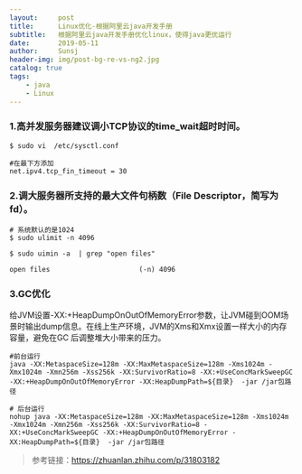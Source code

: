 ```yaml
---
layout:     post
title:      Linux优化-根据阿里云java开发手册
subtitle:   根据阿里云java开发手册优化linux，使得java更优运行
date:       2019-05-11
author:     Sunsj
header-img: img/post-bg-re-vs-ng2.jpg
catalog: true
tags:
    - java
    - Linux
---
```


### 1.高并发服务器建议调小TCP协议的time_wait超时时间。 

```
$ sudo vi  /etc/sysctl.conf

#在最下方添加
net.ipv4.tcp_fin_timeout = 30

```

### 2.调大服务器所支持的最大文件句柄数（File Descriptor，简写为fd）。

```
# 系统默认的是1024
$ sudo ulimit -n 4096 

$ sudo uimin -a  | grep "open files"

open files                      (-n) 4096

```

### 3.GC优化

给JVM设置-XX:+HeapDumpOnOutOfMemoryError参数，让JVM碰到OOM场景时输出dump信息。在线上生产环境，JVM的Xms和Xmx设置一样大小的内存容量，避免在GC 后调整堆大小带来的压力。


```
#前台运行
java -XX:MetaspaceSize=128m -XX:MaxMetaspaceSize=128m -Xms1024m -Xmx1024m -Xmn256m -Xss256k -XX:SurvivorRatio=8 -XX:+UseConcMarkSweepGC -XX:+HeapDumpOnOutOfMemoryError -XX:HeapDumpPath=${目录}  -jar /jar包路径 

# 后台运行
nohup java -XX:MetaspaceSize=128m -XX:MaxMetaspaceSize=128m -Xms1024m -Xmx1024m -Xmn256m -Xss256k -XX:SurvivorRatio=8 -XX:+UseConcMarkSweepGC -XX:+HeapDumpOnOutOfMemoryError -XX:HeapDumpPath=${目录}  -jar /jar包路径 
```


> 参考链接：https://zhuanlan.zhihu.com/p/31803182
